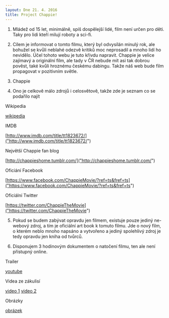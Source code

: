 ```yaml
---
layout: Dne 21. 4. 2016
title: Project Chappie!
---
```



1. Mládež od 15 let, minimálně, spíš dospělejší lidé, film není určen pro děti. Taky pro lidi kteří milují roboty a sci-fi.
 
2. Cílem je informovat o tomto filmu, který byl odvysílán minulý rok, ale bohužel se kvůli neblahé odezvě kritiků moc neprosadil a mnoho lidí ho nevidělo. Účel tohoto webu je tuto křivdu napravit. Chappie je velice zajímavý a originální film, ale tady v ČR nebude mít asi tak dobrou pověst, také kvůli hroznému českému dabingu. Takže náš web bude film propagovat v pozitivním světle. 
  
3. Chappie
  
4. Ono je celkově málo zdrojů i celosvětově, takže zde je seznam co se podařilo najít


 Wikipedia

 [wikipedia]("https://en.wikipedia.org/wiki/Chappie_%28film%29")

 IMDB

 [http://www.imdb.com/title/tt1823672/]("http://www.imdb.com/title/tt1823672/")

 Největší Chappie fan blog

 [http://chappieshome.tumblr.com/]("http://chappieshome.tumblr.com/")

 Oficiání Facebook

 [https://www.facebook.com/ChappieMovie/?ref=ts&fref=ts]("https://www.facebook.com/ChappieMovie/?ref=ts&fref=ts")

 Oficiální Twitter

 [https://twitter.com/ChappieTheMovie]("https://twitter.com/ChappieTheMovie")
 
5. Pokud se budem zabývat opravdu jen filmem, existuje pouze jediný ne-webový zdroj, a tím je oficiální art book k tomuto filmu. Jde o nový film, o kterém neblo mnoho napsáno a vytvořeno a jediný spolehlivý zdroj je tedy opravdu jen kniha od tvůrců. 

6. Disponujem 3 hodinovým dokumentem o natočení filmu, ten ale není přístupný online. 

Trailer 

[youtube]("https://www.youtube.com/embed/l6bmTNadhJE")

Videa ze zákulisí

[video 1]("http://www.dailymotion.com/video/x2xbvn3_chappie-behind-the-scenes_shortfilms")
[video 2]("https://www.youtube.com/playlist?list=PLvU5k5j7MWtEqnIc9PjqBDkwqdCz6v_6t")

Obrázky

[obrázek]("https://www.google.cz/search?q=chappie&newwindow=1&biw=2144&bih=1082&source=lnms&tbm=isch&sa=X&ved=0ahUKEwi3t_TS253MAhVLApoKHd4qBlQQ_AUIBygB&dpr=0.9")

